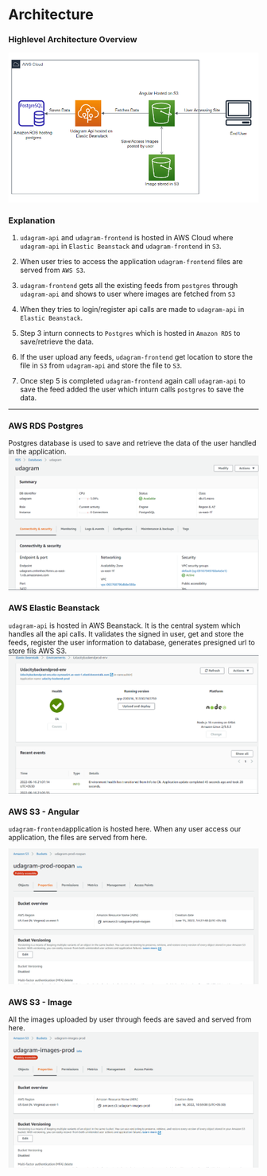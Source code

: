 # Architecture

### Highlevel Architecture Overview
![Screenshot of high level architecture application](../screenshots/highlevel-architecture.png)

### Explanation

1. `udagram-api` and `udagram-frontend` is hosted in AWS Cloud where `udagram-api` in `Elastic Beanstack` and `udagram-frontend` in `S3`.

1. When user tries to access the application `udagram-frontend` files are served from `AWS S3`.

1. `udagram-frontend` gets all the existing feeds from `postgres` through `udagram-api` and shows to user where images are fetched from `S3`

1. When they tries to login/register api calls are made to `udagram-api` in `Elastic Beanstack`.

1. Step 3 inturn connects to `Postgres` which is hosted in `Amazon RDS` to save/retrieve the data. 

1. If the user upload any feeds, `udagram-frontend` get location to store the file in `S3` from `udagram-api` and store the file to `S3`.

1. Once step 5 is completed `udagram-frontend` again call `udagram-api` to save the feed added the user which inturn calls `postgres` to save the data.

---

### AWS RDS Postgres
Postgres database is used to save and retrieve the data of the user handled in the application.
![Screenshot of postgres-rds](../screenshots/postgres-rds.png)


### AWS Elastic Beanstack
`udagram-api` is hosted in AWS Beanstack. It is the central system which handles all the api calls. It validates the signed in user, get and store the feeds, register the user information to database, generates presigned url to store fils AWS S3.
![Screenshot of elastic beanstack](../screenshots/backend-beanstack.png)

### AWS S3 - Angular
`udagram-frontend`application is hosted here. When any user access our application, the files are served from here.

![Screenshot of angular hosted bucket](../screenshots/angular-hosted-s3-bucket.png)


### AWS S3 - Image
All the images uploaded by user through feeds are saved and served from here.
![Screenshot of angular hosted bucket](../screenshots/image-hosting-s3-bucket.png)